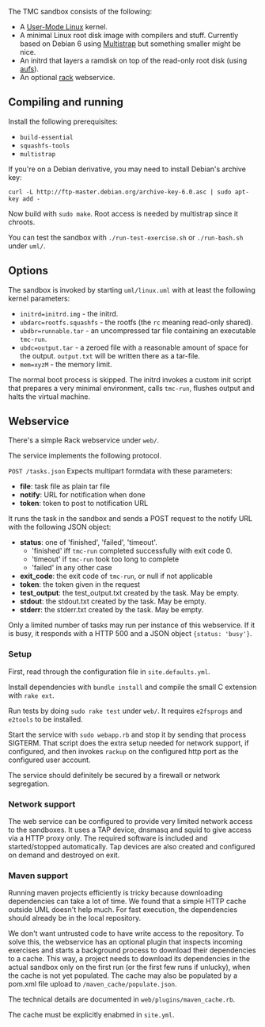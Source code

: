 
The TMC sandbox consists of the following:

- A [User-Mode Linux](http://user-mode-linux.sourceforge.net/) kernel.
- A minimal Linux root disk image with compilers and stuff. Currently based on Debian 6 using [Multistrap](http://wiki.debian.org/Multistrap) but something smaller might be nice.
- An initrd that layers a ramdisk on top of the read-only root disk (using [aufs](http://aufs.sourceforge.net/)).
- An optional [rack](http://rack.rubyforge.org/) webservice.

## Compiling and running ##

Install the following prerequisites:

- `build-essential`
- `squashfs-tools`
- `multistrap`

If you're on a Debian derivative, you may need to install Debian's archive key:

    curl -L http://ftp-master.debian.org/archive-key-6.0.asc | sudo apt-key add -

Now build with `sudo make`. Root access is needed by multistrap since it chroots.

You can test the sandbox with `./run-test-exercise.sh` or `./run-bash.sh` under `uml/`.

## Options ##

The sandbox is invoked by starting `uml/linux.uml` with at least the following kernel parameters:

- `initrd=initrd.img` - the initrd.
- `ubdarc=rootfs.squashfs` - the rootfs (the `rc` meaning read-only shared).
- `ubdbr=runnable.tar` - an uncompressed tar file containing an executable `tmc-run`.
- `ubdc=output.tar` - a zeroed file with a reasonable amount of space for the output. `output.txt` will be written there as a tar-file.
- `mem=xyzM` - the memory limit.

The normal boot process is skipped. The initrd invokes a custom init script that prepares a very minimal environment, calls `tmc-run`, flushes output and halts the virtual machine.

## Webservice ##

There's a simple Rack webservice under `web/`.

The service implements the following protocol.

`POST /tasks.json`
Expects multipart formdata with these parameters:

- **file**: task file as plain tar file
- **notify**: URL for notification when done
- **token**: token to post to notification URL

It runs the task in the sandbox and sends a POST request
to the notify URL with the following JSON object:

- **status**: one of 'finished', 'failed', 'timeout'.
    - 'finished' iff `tmc-run` completed successfully with exit code 0.
    - 'timeout' if `tmc-run` took too long to complete
    - 'failed' in any other case
- **exit_code**: the exit code of `tmc-run`, or null if not applicable
- **token**: the token given in the request
- **test_output**: the test_output.txt created by the task. May be empty.
- **stdout**: the stdout.txt created by the task. May be empty.
- **stderr**: the stderr.txt created by the task. May be empty.

Only a limited number of tasks may run per instance of this webservice.
If it is busy, it responds with a HTTP 500 and a JSON object `{status: 'busy'}`.

### Setup ###

First, read through the configuration file in `site.defaults.yml`.

Install dependencies with `bundle install` and
compile the small C extension with `rake ext`.

Run tests by doing `sudo rake test` under `web/`. It requires `e2fsprogs` and `e2tools` to be installed.

Start the service with `sudo webapp.rb` and stop it by sending that process SIGTERM.
That script does the extra setup needed for network support, if configured,
and then invokes `rackup` on the configured http port as the configured user account.

The service should definitely be secured by a firewall or network segregation.

### Network support ###

The web service can be configured to provide very limited network access to the sandboxes.
It uses a TAP device, dnsmasq and squid to give access via a HTTP proxy only.
The required software is included and started/stopped automatically.
Tap devices are also created and configured on demand and destroyed on exit.

### Maven support ###

Running maven projects efficiently is tricky because downloading dependencies
can take a lot of time. We found that a simple HTTP cache outside UML
doesn't help much. For fast execution, the dependencies should already be
in the local repository.

We don't want untrusted code to have write access to the repository.
To solve this, the webservice has an optional plugin
that inspects incoming exercises and starts a background process to
download their dependencies to a cache. This way, a project needs to download
its dependencies in the actual sandbox only on the first run (or the first
few runs if unlucky), when the cache is not yet populated.
The cache may also be populated by a pom.xml file upload to `/maven_cache/populate.json`.

The technical details are documented in `web/plugins/maven_cache.rb`.

The cache must be explicitly enabmed in `site.yml`.
